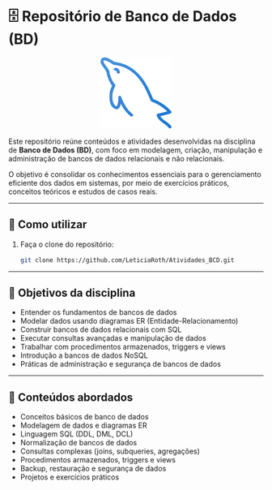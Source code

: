 # 🗄️ Repositório de Banco de Dados (BD)

<p align="center">
  <img src="Logo_BD/BD.png" alt="Ícone de Banco de Dados" width="140">
</p>

Este repositório reúne conteúdos e atividades desenvolvidas na disciplina de **Banco de Dados (BD)**, com foco em modelagem, criação, manipulação e administração de bancos de dados relacionais e não relacionais.

O objetivo é consolidar os conhecimentos essenciais para o gerenciamento eficiente dos dados em sistemas, por meio de exercícios práticos, conceitos teóricos e estudos de casos reais.

---

## 🚀 Como utilizar

1. Faça o clone do repositório:
   ```bash
   git clone https://github.com/LeticiaRoth/Atividades_BCD.git
   
---

## 🎯 Objetivos da disciplina

- Entender os fundamentos de bancos de dados  
- Modelar dados usando diagramas ER (Entidade-Relacionamento)  
- Construir bancos de dados relacionais com SQL  
- Executar consultas avançadas e manipulação de dados  
- Trabalhar com procedimentos armazenados, triggers e views  
- Introdução a bancos de dados NoSQL  
- Práticas de administração e segurança de bancos de dados  

---

## 🧠 Conteúdos abordados

- Conceitos básicos de banco de dados  
- Modelagem de dados e diagramas ER  
- Linguagem SQL (DDL, DML, DCL)  
- Normalização de bancos de dados  
- Consultas complexas (joins, subqueries, agregações)  
- Procedimentos armazenados, triggers e views  
- Backup, restauração e segurança de dados  
- Projetos e exercícios práticos  


